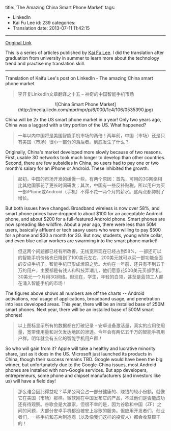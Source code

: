 title: 'The Amazing China Smart Phone Market'
tags:
  - LinkedIn
  - Kai Fu Lee
id: 239
categories:
  - Translation
date: 2013-07-11 11:42:15
---
[Original Link](https://www.linkedin.com/today/post/article/20121112142218-416648-the-amazing-china-smart-phone-market)

This is a series of articles published by [Kai Fu Lee](https://www.linkedin.com/profile/view?id=416648&authType=name&authToken=GZNe&ref=CONTENT&goback=%2Empd2_*1_*1_*1_*1_*1_*1_20121002150727*5416648*5the*5chinese*5user*5is*5more*5like*5you*5than*5you*5think&trk=mp-ph-pn). I did the translation after graduation from university in summer to learn more about the technology trend and practise my translation skill.

---
Translation of Kaifu Lee's post on LinkedIn - The amazing China smart phone market
>李开复LinkedIn文章翻译之十五 – 神奇的中国智能手机市场

<center>![China Smart Phone Market](http://media.licdn.com/mpr/mpr/p/6/000/1c4/106/0535390.jpg)</center>

China will be 2x the US smart phone market in a year! Only two years ago, China was a laggard with a tiny portion of the US. What happened?
>一年以内中国将是美国智能手机市场的两倍！两年前，中国（市场）还是只有美国（市场）很小一部分的落后者。到底发生了什么？

Originally, China's market developed more slowly because of two reasons. First, usable 3G networks took much longer to develop than other countries. Second, there are few subsidies in China, so users had to pay one or two month's salary for an iPhone or Android. These inhibited the growth.
>起初，中国的市场开发的缓慢一些，有两个原因：首先，可用的3G网络相比其他国家花了更长时间研发；其次，中国有一些反补贴税，所以用户为买一部iPhone或Android（手机）不得不花一两个月的薪水。这两点都抑制了增长。

But both issues have changed. Broadband wireless is now over 58%, and smart phone prices have dropped to about $100 for an acceptable Android phone, and about $200 for a full-featured Android phone. Smart phones are now spreading like wildfire. About a year ago, there were less than 50M users, basically affluent or tech saavy users who were willing to pay $500 for a phone and $30 a month for 3G. But now, students, young white collar, and even blue collar workers are swarming into the smart phone market!
>但这两个问题都已经有所改善。无线宽带现在已经占到58%，一部还可以的智能手机价格也已降到了100美元左右，200美元就可以买一部功能全面的安卓手机了。智能手机已形成燎原之势。大约在一年前，还只有不到五千万的用户，主要都是有钱人和科技弄潮儿，他们愿意花500美元买部手机，30美元一个月用3G网络。但现在，学生，年轻的白领，甚至是蓝领工人都在涌入智能手机的市场！

The figures above shows all numbers are off the charts -- Android activations, real usage of applications, broadband usage, and penetration into less developed areas. This year, there will be an installed base of 250M smart phones. Next year, there will be an installed base of 500M smart phones!
>以上图标显示所有的数据都在打破记录 - 安卓设备激活量，真实的应用使用量，宽带使用量和对欠发达地区的渗透。今年会有两亿五千万的智能手机用户群。明年就会有五亿的智能手机用户群！

So who will gain from it? Apple will take a healthy and lucrative minority share, just as it does in the US. Microsoft just launched its products in China, though their success remains TBD. Google would have been the big winner, but unfortunately due to the Google-China issues, most Android phones are installed with non-Google services. But app developers, entrepreneurs, some phone and chipset manufacturers (and investors like us) will have a field day!
>那么谁会因此得益呢？苹果公司会占一部分健康的、赚钱的较小份额，就像它在美国（市场）那样。微软刚在中国发布它的产品，不过他们是否能成功还有待观察。谷歌会是大赢家，但很不幸的是，因为谷歌和中国（ZF）之间的问题，大部分安卓手机都没被安上谷歌的服务。但应用开发者们，创业者们，一些手机和芯片制造商（以及像我们这样的投资人）都会收获颇丰的！
